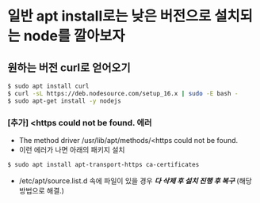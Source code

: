 # 일반 apt install로는 낮은 버전으로 설치되는 node를 깔아보자

## 원하는 버전 curl로 얻어오기

```bash
$ sudo apt install curl
$ curl -sL https://deb.nodesource.com/setup_16.x | sudo -E bash -
$ sudo apt-get install -y nodejs
```

### [추가] <https could not be found. 에러

- The method driver /usr/lib/apt/methods/<https could not be found.
- 이런 에러가 나면 아래의 패키지 설치

```bash
$ sudo apt install apt-transport-https ca-certificates
```

- /etc/apt/source.list.d 속에 파일이 있을 경우 **_다 삭제 후 설치 진행 후 복구_** (해당 방법으로 해결.)
